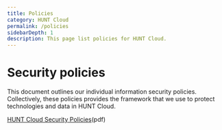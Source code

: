 ```yaml
---
title: Policies
category: HUNT Cloud
permalink: /policies
sidebarDepth: 1
description: This page list policies for HUNT Cloud.
---
```


# Security policies

This document outlines our individual information security policies. Collectively, these policies provides the framework that we use to protect technologies and data in HUNT Cloud. 

[HUNT Cloud Security Policies](https://assets.hdc.ntnu.no/assets/policies/hunt-cloud-security-policies.pdf)(pdf)


